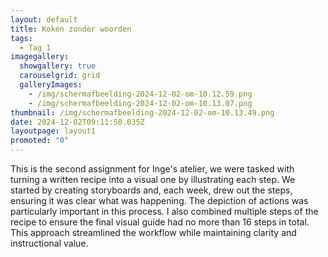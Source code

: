 ```yaml
---
layout: default
title: Koken zonder woorden
tags:
  - Tag 1
imagegallery:
  showgallery: true
  carouselgrid: grid
  galleryImages:
    - /img/scherm­afbeelding-2024-12-02-om-10.12.59.png
    - /img/scherm­afbeelding-2024-12-02-om-10.13.07.png
thumbnail: /img/scherm­afbeelding-2024-12-02-om-10.13.49.png
date: 2024-12-02T09:11:50.035Z
layoutpage: layout1
promoted: "0"
---
```

This is the second assignment for Inge's atelier, we were tasked with turning a written recipe into a visual one by illustrating each step. We started by creating storyboards and, each week, drew out the steps, ensuring it was clear what was happening. The depiction of actions was particularly important in this process. I also combined multiple steps of the recipe to ensure the final visual guide had no more than 16 steps in total. This approach streamlined the workflow while maintaining clarity and instructional value.